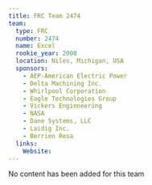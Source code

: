```yaml
---
title: FRC Team 2474
team:
  type: FRC
  number: 2474
  name: Excel
  rookie_year: 2008
  location: Niles, Michigan, USA
  sponsors:
    - AEP-American Electric Power
    - Delta Machining Inc.
    - Whirlpool Corporation
    - Eagle Technologies Group
    - Vickers Enginneering
    - NASA
    - Dane Systems, LLC
    - Laidig Inc.
    - Berrien Resa
  links:
    Website: 
---
```

No content has been added for this team